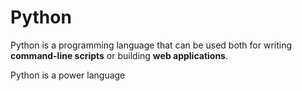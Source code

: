  # Python

Python is a programming language that can be used both for writing **command-line scripts** or building **web applications**.
Python is a power language